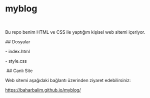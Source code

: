 # myblog

&nbsp;

Bu repo benim HTML ve CSS ile yaptığım kişisel web sitemi içeriyor.



\## Dosyalar

\- index.html

\- style.css



&nbsp;## Canlı Site

Web sitemi aşağıdaki bağlantı üzerinden ziyaret edebilirsiniz:

https://baharbalim.github.io/myblog/

&nbsp;





